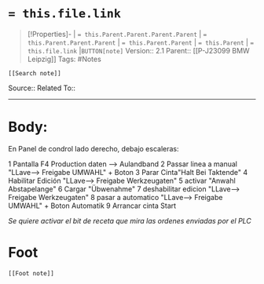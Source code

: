 # `= this.file.link`
>[!Properties]- | `= this.Parent.Parent.Parent.Parent` |  `= this.Parent.Parent.Parent` | `= this.Parent.Parent` | `= this.Parent` | `= this.file.link` |`BUTTON[note]` 
>Version:: 2.1
>Parent:: [[P-J23099 BMW Leipzig]]
>Tags: #Notes
```meta-bind-embed
[[Search note]]
```
Source::
Related To::
***
# Body:

En Panel de condrol lado derecho, debajo escaleras:

1 Pantalla F4 Production daten --> Aulandband
2 Passar linea a manual "LLave--> Freigabe UMWAHL" + Boton 
3 Parar Cinta"Halt Bei Taktende"
4 Habilitar Edición "LLave--> Freigabe Werkzeugaten"
5 activar "Anwahl Abstapelange"
6 Cargar "Übwenahme"
7 deshabilitar edicion "LLave--> Freigabe Werkzeugaten"
8 pasar a automatico  "LLave--> Freigabe UMWAHL" + Boton Automatik 
9 Arrancar cinta Start

*Se quiere activar el bit de receta que mira las ordenes enviadas por el PLC*





# Foot
```meta-bind-embed
[[Foot note]]
``` 